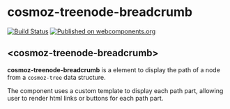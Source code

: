 cosmoz-treenode-breadcrumb
==========================

[![Build Status](https://travis-ci.org/Neovici/cosmoz-treenode-breadcrumb.svg?branch=master)](https://travis-ci.org/Neovici/cosmoz-treenode-breadcrumb)
[![Published on webcomponents.org](https://img.shields.io/badge/webcomponents.org-published-blue.svg)](https://www.webcomponents.org/element/Neovici/cosmoz-treenode-breadcrumb)

## &lt;cosmoz-treenode-breadcrumb&gt;

**cosmoz-treenode-breadcrumb** is a element to display the path of a node from a
`cosmoz-tree` data structure.

The component uses a custom template to display each path part, allowing user to
render html links or buttons for each path part.
